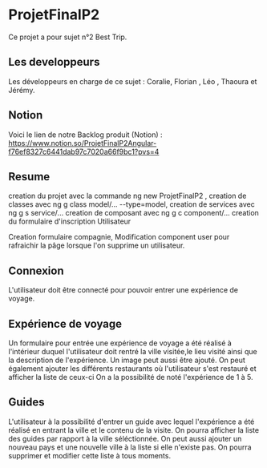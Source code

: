 # ProjetFinalP2

Ce projet a pour sujet n°2 Best Trip.

## Les developpeurs 
Les développeurs en charge de ce sujet : Coralie, Florian , Léo , Thaoura et Jérémy.
## Notion
Voici le lien de notre Backlog produit (Notion) : https://www.notion.so/ProjetFinalP2Angular-f76ef8327c6441dab97c7020a66f9bc1?pvs=4

## Resume 

creation du projet avec la commande ng new ProjetFinalP2 , 
creation de classes avec ng g class model/... --type=model,
creation de services avec ng g s service/... 
creation de composant avec ng g c component/...
creation du formulaire d'inscription Utilisateur

Creation formulaire compagnie, Modification component user pour rafraichir la pâge lorsque l'on supprime un utilisateur.

## Connexion
L'utilisateur doit être connecté pour pouvoir entrer une expérience de voyage.

## Expérience de voyage

Un formulaire pour entrée une expérience de voyage a été réalisé à l'intérieur duquel l'utilisateur doit rentré la ville visitée,le lieu visité ainsi que la description de l'expérience.
Un image peut aussi être ajouté.
On peut également ajouter les différents restaurants où l'utilisateur s'est restauré et afficher la liste de ceux-ci
On a la possibilité de noté l'expérience de 1 à 5.
 
## Guides

L'utilisateur à la possibilité d'entrer un guide avec lequel l'expérience a été réalisé en entrant la ville et le contenu de la visite.
On pourra afficher la liste des guides par rapport à la ville séléctionnée.
On peut aussi ajouter un nouveau pays et une nouvelle ville à la liste si elle n'existe pas.
On pourra supprimer et modifier cette liste à tous moments. 

